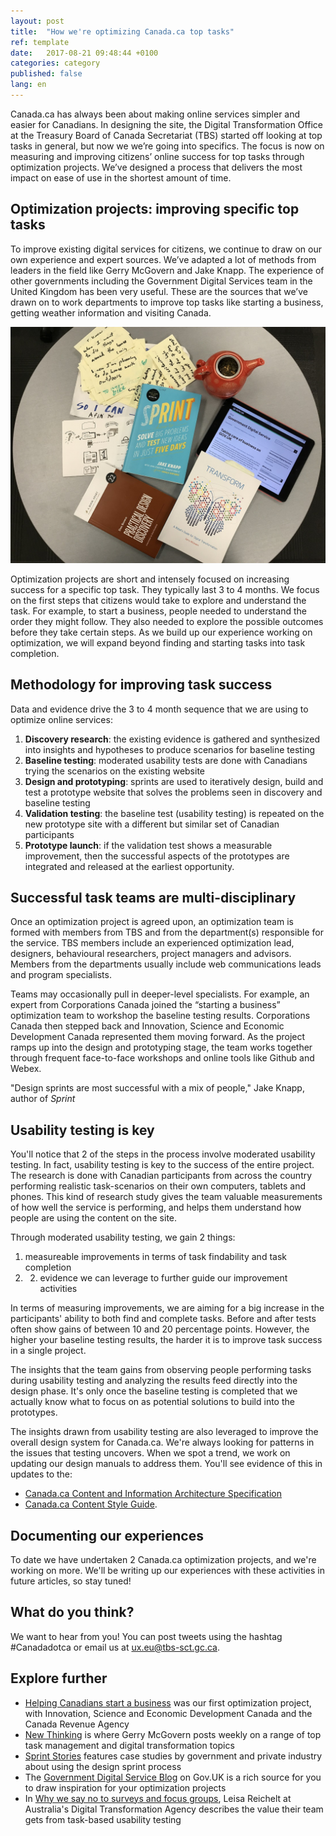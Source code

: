 ```yaml
---
layout: post
title:  "How we're optimizing Canada.ca top tasks"
ref: template
date:   2017-08-21 09:48:44 +0100
categories: category
published: false
lang: en
---
```


Canada.ca has always been about making online services simpler and easier for Canadians. 
In designing the site, the Digital Transformation Office at the Treasury Board of Canada Secretariat (TBS) started off looking at top tasks in general, but now we we’re going into specifics. The focus is now on measuring and improving citizens’ online success for top tasks through optimization projects. We’ve designed a process that delivers the most impact on ease of use in the shortest amount of time.

## Optimization projects: improving specific top tasks

To improve existing digital services for citizens, we continue to draw on our own experience and expert sources. We’ve adapted a lot of methods from leaders in the field like Gerry McGovern and Jake Knapp.  The experience of other governments including the Government Digital Services team in the United Kingdom has been very useful. These are the sources that we’ve drawn on to work departments to improve top tasks like starting a business, getting weather information and visiting Canada.

<img class="img-responsive" alt="Photo of Sprint and Transform books, iPad with GDS blog and sketch notes" src="/images/Optimize_1100x825.jpg">

Optimization projects are short and intensely focused on increasing success for a specific top task. They typically last 3 to 4 months. We focus on the first steps that citizens would take to explore and understand the task. For example, to start a business, people needed to understand the order they might follow. They also needed to explore the possible outcomes before they take certain steps. As we build up our experience working on optimization, we will expand beyond finding and starting tasks into task completion.   

## Methodology for improving task success

Data and evidence drive the 3 to 4 month sequence that we are using to optimize online services:

1. **Discovery research**: the existing evidence is gathered and synthesized into insights and hypotheses to produce scenarios for baseline testing
2. **Baseline testing**: moderated usability tests are done with Canadians trying the scenarios on the existing website
3. **Design and prototyping**: sprints are used to iteratively design, build and test a prototype website that solves the problems seen in discovery and baseline testing
4. **Validation testing**: the baseline test (usability testing) is repeated on the new prototype site with a different but similar set of Canadian participants
5. **Prototype launch**: if the validation test shows a measurable improvement, then the successful aspects of the prototypes are integrated and released at the earliest opportunity.

## Successful task teams are multi-disciplinary

Once an optimization project is agreed upon, an optimization team is formed with members from TBS and from the department(s) responsible for the service. TBS members include an experienced optimization lead, designers, behavioural researchers, project managers and advisors. Members from the departments usually include web communications leads and program specialists.

Teams may occasionally pull in deeper-level specialists. For example, an expert from Corporations Canada joined the “starting a business” optimization team to workshop the baseline testing results. Corporations Canada then stepped back and Innovation, Science and Economic Development Canada represented them moving forward. As the project ramps up into the design and prototyping stage, the team works together through frequent face-to-face workshops and online tools like Github and Webex.

<div class="well panel">"Design sprints are most successful with a mix of people," Jake Knapp, author of <cite>Sprint</cite></div>

## Usability testing is key

You'll notice that 2 of the steps in the process involve moderated usability testing. In fact, usability testing is key to the success of the entire project. The research is done with Canadian participants from across the country performing realistic task-scenarios on their own computers, tablets and phones. This kind of research study gives the team valuable measurements of how well the service is performing, and helps them understand how people are using the content on the site.  

Through moderated usability testing, we gain 2 things:

1.	measureable improvements in terms of task findability and task completion
2. 2.	evidence we can leverage to further guide our improvement activities

In terms of measuring improvements, we are aiming for a big increase in the participants' ability to both find and complete tasks. Before and after tests often show gains of between 10 and 20 percentage points. However, the higher your baseline testing results, the harder it is to improve task success in a single project. 

The insights that the team gains from observing people performing tasks during usability testing and analyzing the results feed directly into the design phase. It's only once the baseline testing is completed that we actually know what to focus on as potential solutions to build into the prototypes. 

The insights drawn from usability testing are also leveraged to improve the overall design system for Canada.ca. We're always looking for patterns in the issues that testing uncovers. When we spot a trend, we work on updating our design manuals to address them. You'll see evidence of this in updates to the:

* [Canada.ca Content and Information Architecture Specification](link)
* [Canada.ca Content Style Guide](link).

## Documenting our experiences

To date we have undertaken 2 Canada.ca optimization projects, and we're working on more. We'll be writing up our experiences with these activities in future articles, so stay tuned!

## What do you think?

We want to hear from you! You can post tweets using the hashtag #Canadadotca or email us at ux.eu@tbs-sct.gc.ca.

## Explore further

* [Helping Canadians start a business](https://canada-ca.github.io/category/2017/08/15/Starting_a_business.html) was our first optimization project, with Innovation, Science and Economic Development Canada and the Canada Revenue Agency
* [New Thinking](http://gerrymcgovern.com/new-thinking/) is where Gerry McGovern posts weekly on a range of top task management and digital transformation topics 
* [Sprint Stories](https://sprintstories.com/) features case studies by government and private industry about using the design sprint process
* The [Government Digital Service Blog](https://gds.blog.gov.uk/) on Gov.UK is a rich source for you to draw inspiration for your optimization projects
* In [Why we say no to surveys and focus groups](https://www.dta.gov.au/blog/surveys-and-focus-groups/), Leisa Reichelt at Australia's Digital Transformation Agency describes the value their team gets from task-based usability testing
